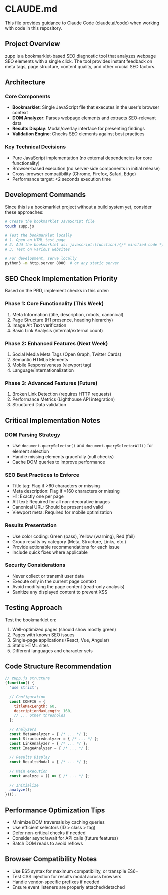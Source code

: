 # CLAUDE.md

This file provides guidance to Claude Code (claude.ai/code) when working with code in this repository.

## Project Overview

zupp is a bookmarklet-based SEO diagnostic tool that analyzes webpage SEO elements with a single click. The tool provides instant feedback on meta tags, page structure, content quality, and other crucial SEO factors.

## Architecture

### Core Components
- **Bookmarklet**: Single JavaScript file that executes in the user's browser context
- **DOM Analyzer**: Parses webpage elements and extracts SEO-relevant data
- **Results Display**: Modal/overlay interface for presenting findings
- **Validation Engine**: Checks SEO elements against best practices

### Key Technical Decisions
- Pure JavaScript implementation (no external dependencies for core functionality)
- Browser-based execution (no server-side components in initial release)
- Cross-browser compatibility (Chrome, Firefox, Safari, Edge)
- Performance target: <2 seconds execution time

## Development Commands

Since this is a bookmarklet project without a build system yet, consider these approaches:

```bash
# Create the bookmarklet JavaScript file
touch zupp.js

# Test the bookmarklet locally
# 1. Open an HTML test page
# 2. Add the bookmarklet as: javascript:(function(){/* minified code */})()
# 3. Test on various websites

# For development, serve locally
python3 -m http.server 8000  # or any static server
```

## SEO Check Implementation Priority

Based on the PRD, implement checks in this order:

### Phase 1: Core Functionality (This Week)
1. Meta Information (title, description, robots, canonical)
2. Page Structure (H1 presence, heading hierarchy)
3. Image Alt Text verification
4. Basic Link Analysis (internal/external count)

### Phase 2: Enhanced Features (Next Week)
1. Social Media Meta Tags (Open Graph, Twitter Cards)
2. Semantic HTML5 Elements
3. Mobile Responsiveness (viewport tag)
4. Language/Internationalization

### Phase 3: Advanced Features (Future)
1. Broken Link Detection (requires HTTP requests)
2. Performance Metrics (Lighthouse API integration)
3. Structured Data validation

## Critical Implementation Notes

### DOM Parsing Strategy
- Use `document.querySelector()` and `document.querySelectorAll()` for element selection
- Handle missing elements gracefully (null checks)
- Cache DOM queries to improve performance

### SEO Best Practices to Enforce
- Title tag: Flag if >60 characters or missing
- Meta description: Flag if >160 characters or missing
- H1: Exactly one per page
- Alt text: Required for all non-decorative images
- Canonical URL: Should be present and valid
- Viewport meta: Required for mobile optimization

### Results Presentation
- Use color coding: Green (pass), Yellow (warning), Red (fail)
- Group results by category (Meta, Structure, Links, etc.)
- Provide actionable recommendations for each issue
- Include quick fixes where applicable

### Security Considerations
- Never collect or transmit user data
- Execute only in the current page context
- Avoid modifying the page content (read-only analysis)
- Sanitize any displayed content to prevent XSS

## Testing Approach

Test the bookmarklet on:
1. Well-optimized pages (should show mostly green)
2. Pages with known SEO issues
3. Single-page applications (React, Vue, Angular)
4. Static HTML sites
5. Different languages and character sets

## Code Structure Recommendation

```javascript
// zupp.js structure
(function() {
  'use strict';
  
  // Configuration
  const CONFIG = {
    titleMaxLength: 60,
    descriptionMaxLength: 160,
    // ... other thresholds
  };
  
  // Analyzers
  const MetaAnalyzer = { /* ... */ };
  const StructureAnalyzer = { /* ... */ };
  const LinkAnalyzer = { /* ... */ };
  const ImageAnalyzer = { /* ... */ };
  
  // Results Display
  const ResultsModal = { /* ... */ };
  
  // Main execution
  const analyze = () => { /* ... */ };
  
  // Initialize
  analyze();
})();
```

## Performance Optimization Tips
- Minimize DOM traversals by caching queries
- Use efficient selectors (ID > class > tag)
- Defer non-critical checks if needed
- Consider async/await for API calls (future features)
- Batch DOM reads to avoid reflows

## Browser Compatibility Notes
- Use ES5 syntax for maximum compatibility, or transpile ES6+
- Test CSS injection for results modal across browsers
- Handle vendor-specific prefixes if needed
- Ensure event listeners are properly attached/detached